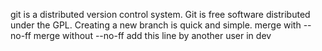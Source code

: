 git is a distributed version control system.
Git is free software distributed under the GPL.
Creating a new branch is quick and simple.
merge with --no-ff
merge without --no-ff
add this line by another user in dev
